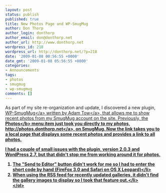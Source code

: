 ```yaml
---
layout: post
status: publish
published: true
title: New Photos Page and WP-SmugMug
author: Don Thorp
author_login: donthorp
author_email: don@donthorp.net
author_url: http://www.donthorp.net
wordpress_id: 218
wordpress_url: http://donthorp.net/?p=218
date: '2009-01-08 00:56:55 +0000'
date_gmt: '2009-01-08 05:56:55 +0000'
categories:
- Announcements
tags:
- photos
- smugmug
- wp-smugmug
comments: []
---
```

<p>As part of my site re-organization and update, I discovered a new plugin, <a href="http:&#47;&#47;www.tow.com&#47;projects&#47;wordpress&#47;wp-smugmug&#47;" target="_blank">WP-SmugMug<&#47;a> written by <a href="http:&#47;&#47;www.tow.com&#47;about&#47;" target="_blank">Adam Tow<&#47;a>, that allows me to show recent photos from my SmugMug account on the site. Previously, the <b>Photos<&#47;b> menu item just took you directly to my photos, <a href="http:&#47;&#47;photos.donthorp.net" target="_blank">http:&#47;&#47;photos.donthorp.net<&#47;a>, on SmugMug. Now the link takes you to a local page that displays some recent photos and provides a link to all photos.</p>
<p>I had a couple of small issues with the plugin, version 2.0.3 and WordPress 2.7, but that didn't stop me from working around it for photos.</p>
<ol>
<li>The "Send to Editor" button didn't work for me so I had to enter the short code by hand (FireFox 3.0 and Safari on OS X Leopard)<&#47;li>
<li>When using the RSS feed for recently updated galleries, it didn't find the gallery images to display so I took that feature out.<&#47;li><br />
<&#47;ol></p>
